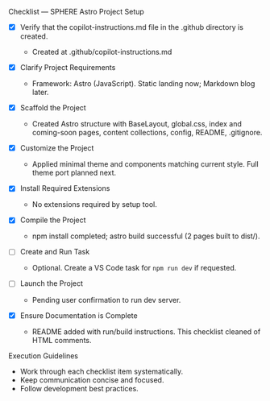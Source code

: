 Checklist — SPHERE Astro Project Setup

- [x] Verify that the copilot-instructions.md file in the .github directory is created.
  - Created at .github/copilot-instructions.md

- [x] Clarify Project Requirements
  - Framework: Astro (JavaScript). Static landing now; Markdown blog later.

- [x] Scaffold the Project
  - Created Astro structure with BaseLayout, global.css, index and coming-soon pages, content collections, config, README, .gitignore.

- [x] Customize the Project
  - Applied minimal theme and components matching current style. Full theme port planned next.

- [x] Install Required Extensions
  - No extensions required by setup tool.

- [x] Compile the Project
  - npm install completed; astro build successful (2 pages built to dist/).

- [ ] Create and Run Task
  - Optional. Create a VS Code task for `npm run dev` if requested.

- [ ] Launch the Project
  - Pending user confirmation to run dev server.

- [x] Ensure Documentation is Complete
  - README added with run/build instructions. This checklist cleaned of HTML comments.

Execution Guidelines

- Work through each checklist item systematically.
- Keep communication concise and focused.
- Follow development best practices.
